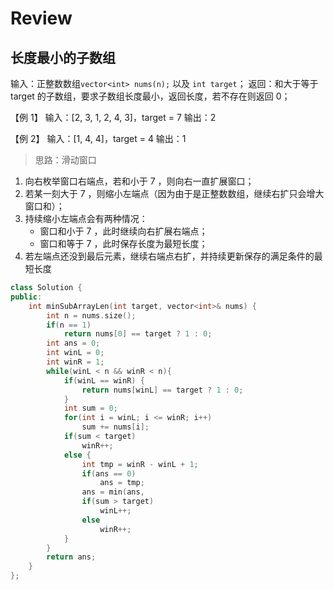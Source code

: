 # Review

## 长度最小的子数组

输入：正整数数组`vector<int> nums(n);` 以及 `int target`；
返回：和大于等于 target 的子数组，要求子数组长度最小，返回长度，若不存在则返回 0；



【例 1】
输入：[2, 3, 1, 2, 4, 3]，target = 7
输出：2



【例 2】
输入：[1, 4, 4]，target = 4
输出：1



> 思路：滑动窗口

1. 向右枚举窗口右端点，若和小于 7 ，则向右一直扩展窗口；
2. 若某一刻大于 7 ，则缩小左端点（因为由于是正整数数组，继续右扩只会增大窗口和）；
3. 持续缩小左端点会有两种情况：
   * 窗口和小于 7 ，此时继续向右扩展右端点；
   * 窗口和等于 7 ，此时保存长度为最短长度；
4. 若左端点还没到最后元素，继续右端点右扩，并持续更新保存的满足条件的最短长度

```c++
class Solution {
public:
    int minSubArrayLen(int target, vector<int>& nums) {
		int n = nums.size();
        if(n == 1)
            return nums[0] == target ? 1 : 0;
        int ans = 0;
        int winL = 0;
        int winR = 1;
        while(winL < n && winR < n){
            if(winL == winR) {
                return nums[winL] == target ? 1 : 0;
            }
            int sum = 0;
            for(int i = winL; i <= winR; i++)
                sum += nums[i];
            if(sum < target)
                winR++;
            else {
                int tmp = winR - winL + 1;
                if(ans == 0)
                    ans = tmp;
                ans = min(ans,
                if(sum > target)
                    winL++;
                else
                	winR++;
            }
        }
        return ans;
    }
};
```


